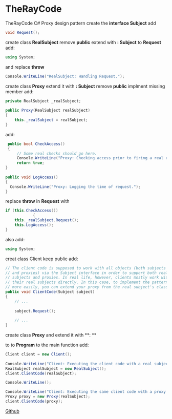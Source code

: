 # TheRayCode
TheRayCode C#  Proxy design pattern
create the **interface Subject**
add

```c#
void Request();
```
create class **RealSubject**
remove **public**
extend with **: Subject**
to **Request**
add:
```c#
using System;
```
and replace **throw**
```c#
Console.WriteLine("RealSubject: Handling Request.");

```
create class **Proxy** extend it with **: Subject**
remove **public** implment missing member
add:
```c#
private RealSubject _realSubject;
        
public Proxy(RealSubject realSubject)
{
    this._realSubject = realSubject;
}

```
add:
```c#
 public bool CheckAccess()
 {
     // Some real checks should go here.
     Console.WriteLine("Proxy: Checking access prior to firing a real request.");
     return true;
}
        
public void LogAccess()
{
  Console.WriteLine("Proxy: Logging the time of request.");
}

```

replace **throw** in **Request** with
```c#
if (this.CheckAccess())
            {
    this._realSubject.Request();
    this.LogAccess();
}

```
also add:

```c#
using System;
```

creat class Client keep public
add:
```c#
// The client code is supposed to work with all objects (both subjects
// and proxies) via the Subject interface in order to support both real
// subjects and proxies. In real life, however, clients mostly work with
// their real subjects directly. In this case, to implement the pattern
// more easily, you can extend your proxy from the real subject's class.
public void ClientCode(Subject subject)
{
    // ...
    
    subject.Request();
    
    // ...
}

```
create class **Proxy** and extend it with **: **

to to **Program** to the main function add:

```c#
Client client = new Client();
            
Console.WriteLine("Client: Executing the client code with a real subject:");
RealSubject realSubject = new RealSubject();
client.ClientCode(realSubject);

Console.WriteLine();

Console.WriteLine("Client: Executing the same client code with a proxy:");
Proxy proxy = new Proxy(realSubject);
client.ClientCode(proxy);

```


[Github](https://www.GitHub.com/RayAndrade/TheRayCode.com)
